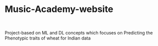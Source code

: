 # Music-Academy-website

<br>
<p> Project-based on ML and DL concepts which focuses on Predicting the Phenotypic traits of wheat for Indian data</p>
